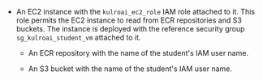 * An EC2 instance with the `kulroai_ec2_role` IAM role attached to it. This role permits the EC2 
      instance to read from ECR repositories and S3 buckets. The instance is deployed with the reference
      security group `sg_kulroai_student_vm` attached to it.

    * An ECR repository with the name of the student's IAM user name.

    * An S3 bucket with the name of the student's IAM user name.